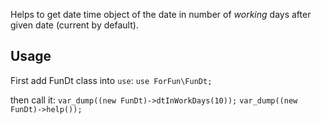 Helps to get date time object of the date in number of *working* days after given date (current by default).

## Usage

First add FunDt class into `use`:
`use ForFun\FunDt;`

then call it:
`var_dump((new FunDt)->dtInWorkDays(10));`
`var_dump((new FunDt)->help());`

